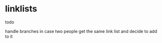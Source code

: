 linklists
=========
todo

handle branches in case two people get the same link list and decide to add to it
